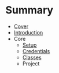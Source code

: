 # Summary

* [Cover](README.md)
* [Introduction](documentation/Introduction.md)
* Core
   * [Setup](documentation/Setup.md)
   * [Credentials](documentation/Credentials.md)
   * [Classes](documentation/Classes.md)
   * Project


